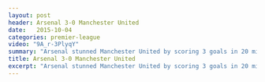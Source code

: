 ```yaml
---
layout: post
header: Arsenal 3-0 Manchester United
date:   2015-10-04
categories: premier-league
video: "9A_r-3PlyqY"
summary: "Arsenal stunned Manchester United by scoring 3 goals in 20 minutes to end the contest. Goals from Ozil and Sanchez completed the win."
title: Arsenal 3-0 Manchester United
excerpt: "Arsenal stunned Manchester United by scoring 3 goals in 20 minutes to end the contest. Goals from Ozil and Sanchez completed the win."
---
```

